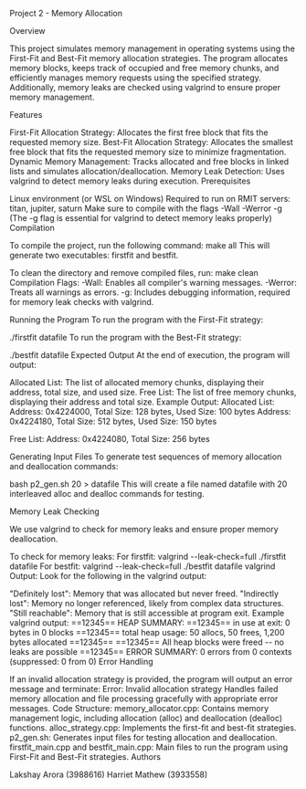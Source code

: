 Project 2 - Memory Allocation

Overview

This project simulates memory management in operating systems using the First-Fit and Best-Fit memory allocation strategies. The program allocates memory blocks, keeps track of occupied and free memory chunks, and efficiently manages memory requests using the specified strategy. Additionally, memory leaks are checked using valgrind to ensure proper memory management.

Features

First-Fit Allocation Strategy: Allocates the first free block that fits the requested memory size.
Best-Fit Allocation Strategy: Allocates the smallest free block that fits the requested memory size to minimize fragmentation.
Dynamic Memory Management: Tracks allocated and free blocks in linked lists and simulates allocation/deallocation.
Memory Leak Detection: Uses valgrind to detect memory leaks during execution.
Prerequisites

Linux environment (or WSL on Windows)
Required to run on RMIT servers: titan, jupiter, saturn
Make sure to compile with the flags -Wall -Werror -g (The -g flag is essential for valgrind to detect memory leaks properly)
Compilation

To compile the project, run the following command:
make all
This will generate two executables: firstfit and bestfit.

To clean the directory and remove compiled files, run:
make clean
Compilation Flags:
-Wall: Enables all compiler's warning messages.
-Werror: Treats all warnings as errors.
-g: Includes debugging information, required for memory leak checks with valgrind.

Running the Program
To run the program with the First-Fit strategy:

./firstfit datafile
To run the program with the Best-Fit strategy:

./bestfit datafile
Expected Output
At the end of execution, the program will output:

Allocated List: The list of allocated memory chunks, displaying their address, total size, and used size.
Free List: The list of free memory chunks, displaying their address and total size.
Example Output:
Allocated List:
Address: 0x4224000, Total Size: 128 bytes, Used Size: 100 bytes
Address: 0x4224180, Total Size: 512 bytes, Used Size: 150 bytes

Free List:
Address: 0x4224080, Total Size: 256 bytes

Generating Input Files
To generate test sequences of memory allocation and deallocation commands:

bash p2_gen.sh 20 > datafile
This will create a file named datafile with 20 interleaved alloc and dealloc commands for testing.

Memory Leak Checking

We use valgrind to check for memory leaks and ensure proper memory deallocation.

To check for memory leaks:
For firstfit:
valgrind --leak-check=full ./firstfit datafile
For bestfit:
valgrind --leak-check=full ./bestfit datafile
valgrind Output:
Look for the following in the valgrind output:

"Definitely lost": Memory that was allocated but never freed.
"Indirectly lost": Memory no longer referenced, likely from complex data structures.
"Still reachable": Memory that is still accessible at program exit.
Example valgrind output:
==12345== HEAP SUMMARY:
==12345== in use at exit: 0 bytes in 0 blocks
==12345== total heap usage: 50 allocs, 50 frees, 1,200 bytes allocated
==12345==
==12345== All heap blocks were freed -- no leaks are possible
==12345== ERROR SUMMARY: 0 errors from 0 contexts (suppressed: 0 from 0)
Error Handling

If an invalid allocation strategy is provided, the program will output an error message and terminate:
Error: Invalid allocation strategy
Handles failed memory allocation and file processing gracefully with appropriate error messages.
Code Structure:
memory_allocator.cpp: Contains memory management logic, including allocation (alloc) and deallocation (dealloc) functions.
alloc_strategy.cpp: Implements the first-fit and best-fit strategies.
p2_gen.sh: Generates input files for testing allocation and deallocation.
firstfit_main.cpp and bestfit_main.cpp: Main files to run the program using First-Fit and Best-Fit strategies.
Authors

Lakshay Arora (3988616)
Harriet Mathew (3933558)
